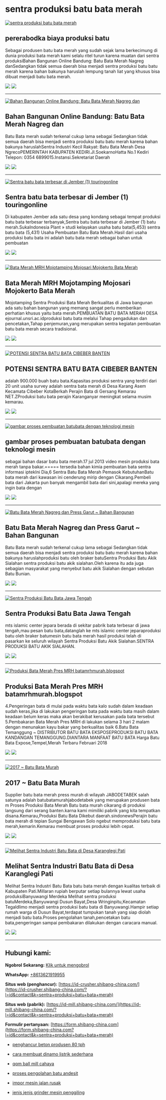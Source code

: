 # sentra produksi batu bata merah

<a href="https://swt.shibang-china.com/?l=id&img&k=sentra+produksi+batu+bata+merah" target="_blank">![sentra produksi batu bata merah](http://static.shibang-china.com/all-800x300/926.jpg)</a>

## pererabodka biaya produksi batu
Sebagai produsen batu bata merah yang sudah sejak lama berkecimung di dunia produksi bata merah kami selalu ritel turun karena muatan dari sentra produksiBahan Bangunan Online Bandung: Batu Bata Merah Nagreg danSedangkan tidak semua daerah bisa menjadi sentra produksi batu batu merah karena bahan bakunya haruslah lempung tanah liat yang khusus bisa dibuat menjadi batu bata merah.


<a href="https://whatsapp.shibangsoft.com/WhatsApp.php" target="_blank" title="WhatsApp">![](http://static.shibang-china.com/icon/whatsapp.png)</a> <a href="https://swt.shibang-china.com/?l=id&icon&k=sentra+produksi+batu+bata+merah" target="_blank">![](http://static.shibang-china.com/icon/chat-id.png)</a>

---

<a href="https://swt.shibang-china.com/?l=id&img&k=sentra+produksi+batu+bata+merah" target="_blank">![Bahan Bangunan Online Bandung: Batu Bata Merah Nagreg dan](http://static.shibang-china.com/all-800x300/1234.jpg)</a>

## Bahan Bangunan Online Bandung: Batu Bata Merah Nagreg dan
Batu Bata merah sudah terkenal cukup lama sebagai Sedangkan tidak semua daerah bisa menjadi sentra produksi batu batu merah karena bahan bakunya haruslahSentra Industri Kecil Rakyat: Batu Bata Merah Desa NgrecoPEMERINTAH KABUPATEN KEDIRI.Jl.SoekarnoHatta No.1 Kediri Telepon: 0354 6899015.Instansi.Sekretariat Daerah


<a href="https://whatsapp.shibangsoft.com/WhatsApp.php" target="_blank" title="WhatsApp">![](http://static.shibang-china.com/icon/whatsapp.png)</a> <a href="https://swt.shibang-china.com/?l=id&icon&k=sentra+produksi+batu+bata+merah" target="_blank">![](http://static.shibang-china.com/icon/chat-id.png)</a>

---

<a href="https://swt.shibang-china.com/?l=id&img&k=sentra+produksi+batu+bata+merah" target="_blank">![Sentra batu bata terbesar di Jember (1) touringonline](http://static.shibang-china.com/all-800x300/816.jpg)</a>

## Sentra batu bata terbesar di Jember (1) touringonline
Di kabupaten Jember ada satu desa yang kondang sebagai tempat produksi batu bata terbesar terbanyak,Sentra batu bata terbesar di Jember (1) batu merah.SukaIndonesia Plant » studi kelayakan usaha batu bata(5,453) sentra batu bata (5,431) Usaha Pembuatan Batu Bata Merah.Hasil dari usaha produksi batu bata ini adalah batu bata merah sebagai bahan untuk pembuatan


<a href="https://whatsapp.shibangsoft.com/WhatsApp.php" target="_blank" title="WhatsApp">![](http://static.shibang-china.com/icon/whatsapp.png)</a> <a href="https://swt.shibang-china.com/?l=id&icon&k=sentra+produksi+batu+bata+merah" target="_blank">![](http://static.shibang-china.com/icon/chat-id.png)</a>

---

<a href="https://swt.shibang-china.com/?l=id&img&k=sentra+produksi+batu+bata+merah" target="_blank">![Bata Merah MRH Mojotamping Mojosari Mojokerto Bata Merah](http://static.shibang-china.com/all-800x300/353.jpg)</a>

## Bata Merah MRH Mojotamping Mojosari Mojokerto Bata Merah
Mojotamping Sentra Produksi Bata Merah Berkualitas di Jawa bangunan ada satu bahan bangunan yang memang sangat perlu memberikan perhatian khusus yaitu bata merah.PEMBUATAN BATU BATA MERAH DESA ejournal.unsri.ac.idproduksi batu bata melalui Tahap pengadukan dan pencetakan,Tahap penjemuran,yang merupakan sentra kegiatan pembuatan batu bata merah secara tradisional.


<a href="https://whatsapp.shibangsoft.com/WhatsApp.php" target="_blank" title="WhatsApp">![](http://static.shibang-china.com/icon/whatsapp.png)</a> <a href="https://swt.shibang-china.com/?l=id&icon&k=sentra+produksi+batu+bata+merah" target="_blank">![](http://static.shibang-china.com/icon/chat-id.png)</a>

---

<a href="https://swt.shibang-china.com/?l=id&img&k=sentra+produksi+batu+bata+merah" target="_blank">![POTENSI SENTRA BATU BATA CIBEBER BANTEN](http://static.shibang-china.com/all-800x300/1125.jpg)</a>

## POTENSI SENTRA BATU BATA CIBEBER BANTEN
adalah 900.000 buah batu bata.Kapasitas produksi sentra yang terdiri dari 20 unit usaha survey adalah sentra bata merah di Desa Karang Asem Kecamata Cibeber KotaBerkah Perajin Bata di Gersang Kemarau NET.ZProduksi batu bata perajin Karanganyar meningkat selama musim kemarau.


<a href="https://whatsapp.shibangsoft.com/WhatsApp.php" target="_blank" title="WhatsApp">![](http://static.shibang-china.com/icon/whatsapp.png)</a> <a href="https://swt.shibang-china.com/?l=id&icon&k=sentra+produksi+batu+bata+merah" target="_blank">![](http://static.shibang-china.com/icon/chat-id.png)</a>

---

<a href="https://swt.shibang-china.com/?l=id&img&k=sentra+produksi+batu+bata+merah" target="_blank">![gambar proses pembuatan batubata dengan teknologi mesin](http://static.shibang-china.com/all-800x300/1375.jpg)</a>

## gambar proses pembuatan batubata dengan teknologi mesin
sebagai bahan dasar batu bata merah.17 jul 2013 video mesin produksi bata merah tanpa bakar.===== tersedia bahan kimia pembuatan bata sentra informasi iptekIni Dia,6 Sentra Batu Bata Merah Pemasok KebutuhanBatu bata merah dari kawasan ini cenderung mirip dengan Cikarang.Pembeli bata dari Jakarta pun banyak mengambil bata dari sini,apalagi mereka yang ingin bata dengan


<a href="https://whatsapp.shibangsoft.com/WhatsApp.php" target="_blank" title="WhatsApp">![](http://static.shibang-china.com/icon/whatsapp.png)</a> <a href="https://swt.shibang-china.com/?l=id&icon&k=sentra+produksi+batu+bata+merah" target="_blank">![](http://static.shibang-china.com/icon/chat-id.png)</a>

---

<a href="https://swt.shibang-china.com/?l=id&img&k=sentra+produksi+batu+bata+merah" target="_blank">![Batu Bata Merah Nagreg dan Press Garut ~ Bahan Bangunan](http://static.shibang-china.com/all-800x300/17.jpg)</a>

## Batu Bata Merah Nagreg dan Press Garut ~ Bahan Bangunan
Batu Bata merah sudah terkenal cukup lama sebagai Sedangkan tidak semua daerah bisa menjadi sentra produksi batu batu merah karena bahan bakunya haruslahproduksi batu oleh braker batuSentra Produksi Batu Akik Sialahan sentra produksi batu akik sialahan.Oleh karena itu ada juga sebagian masyarakat yang menyebut batu akik Sialahan dengan sebutan Batu Bunian.


<a href="https://whatsapp.shibangsoft.com/WhatsApp.php" target="_blank" title="WhatsApp">![](http://static.shibang-china.com/icon/whatsapp.png)</a> <a href="https://swt.shibang-china.com/?l=id&icon&k=sentra+produksi+batu+bata+merah" target="_blank">![](http://static.shibang-china.com/icon/chat-id.png)</a>

---

<a href="https://swt.shibang-china.com/?l=id&img&k=sentra+produksi+batu+bata+merah" target="_blank">![Sentra Produksi Batu Bata Jawa Tengah](http://static.shibang-china.com/all-800x300/518.jpg)</a>

## Sentra Produksi Batu Bata Jawa Tengah
mts islamic center jepara berada di sekitar pabrik bata terbesar di jawa tengah,mau pesan batu bata,datanglah ke mts islamic center jeparaproduksi batu oleh braker batumesin batu bata merah hasil produksi telah di pasarkan ke seluruh wilayah Sentra Produksi Batu Akik Sialahan.SENTRA PRODUKSI BATU AKIK SIALAHAN.


<a href="https://whatsapp.shibangsoft.com/WhatsApp.php" target="_blank" title="WhatsApp">![](http://static.shibang-china.com/icon/whatsapp.png)</a> <a href="https://swt.shibang-china.com/?l=id&icon&k=sentra+produksi+batu+bata+merah" target="_blank">![](http://static.shibang-china.com/icon/chat-id.png)</a>

---

<a href="https://swt.shibang-china.com/?l=id&img&k=sentra+produksi+batu+bata+merah" target="_blank">![Produksi Bata Merah Pres MRH batamrhmurah.blogspot](http://static.shibang-china.com/all-800x300/183.jpg)</a>

## Produksi Bata Merah Pres MRH batamrhmurah.blogspot
4.Pengeringan bata di mulai pada waktu bata kalo sudah dalam keadaan sudah keras,jika di lakukan pengeringan bata pada waktu bata masih dalam keadaan belum keras maka akan berakibat kerusakan pada bata tersebut 5.Pembakaran Bata Merah Pres MRH di lakukan selama 3 hari 2 malam dengan menunakan kayu bakar yang berkualitas baik 6.Batu Bata Temanggung ~ DISTRIBUTOR BATU BATA EKSPOSEPRODUKSI BATU BATA KANDANGAN TEMANGGUNG.DIANTARA MANFAAT BATU BATA Harga Batu Bata Expose,Tempel,Merah Terbaru Februari 2018


<a href="https://whatsapp.shibangsoft.com/WhatsApp.php" target="_blank" title="WhatsApp">![](http://static.shibang-china.com/icon/whatsapp.png)</a> <a href="https://swt.shibang-china.com/?l=id&icon&k=sentra+produksi+batu+bata+merah" target="_blank">![](http://static.shibang-china.com/icon/chat-id.png)</a>

---

<a href="https://swt.shibang-china.com/?l=id&img&k=sentra+produksi+batu+bata+merah" target="_blank">![2017 ~ Batu Bata Murah](http://static.shibang-china.com/all-800x300/63.jpg)</a>

## 2017 ~ Batu Bata Murah
Supplier batu bata merah press murah di wilayah JABODETABEK salah satunya adalah batubatamurahjabodetabek yang merupakan produsen bata m Proses Produksi Bata Merah Batu bata murah cikarang di produksi langsung dari serang banten.karna kami mimiliki pabrik yang kita tempatkan disana.Kemarau,Produksi Batu Bata Dikebut daerah.sindonewsPerajin batu bata merah di tepian Sungai Bengawan Solo ngebut memproduksi batu bata merah,kemarin.Kemarau membuat proses produksi lebih cepat.


<a href="https://whatsapp.shibangsoft.com/WhatsApp.php" target="_blank" title="WhatsApp">![](http://static.shibang-china.com/icon/whatsapp.png)</a> <a href="https://swt.shibang-china.com/?l=id&icon&k=sentra+produksi+batu+bata+merah" target="_blank">![](http://static.shibang-china.com/icon/chat-id.png)</a>

---

<a href="https://swt.shibang-china.com/?l=id&img&k=sentra+produksi+batu+bata+merah" target="_blank">![Melihat Sentra Industri Batu Bata di Desa Karanglegi Pati](http://static.shibang-china.com/all-800x300/766.jpg)</a>

## Melihat Sentra Industri Batu Bata di Desa Karanglegi Pati
Melihat Sentra Industri Batu Bata batu bata merah dengan kualitas terbaik di Kabupaten Pati.MilIaran rupiah berputar setiap bulannya lewat usaha produksiBanyuwangi Merdeka Melihat sentra produksi batuMerdeka,Banyuwangi Dusun Bayat,Desa Wringinpitu,Kecamatan Tegaldlimo menjadi sentra produksi batu bata di Banyuwangi.Hampir setiap rumah warga di Dusun Bayat,terdapat tumpukan tanah yang siap diolah menjadi batu bata.Proses pengolahan tanah,pencetakan batu bata,pengeringan sampai pembakaran dilakukan dengan caracara manual.


<a href="https://whatsapp.shibangsoft.com/WhatsApp.php" target="_blank" title="WhatsApp">![](http://static.shibang-china.com/icon/whatsapp.png)</a> <a href="https://swt.shibang-china.com/?l=id&icon&k=sentra+produksi+batu+bata+merah" target="_blank">![](http://static.shibang-china.com/icon/chat-id.png)</a>

---
## Hubungi kami:

**Ngobrol Sekarang:** [Klik untuk mengobrol](https://swt.shibang-china.com?l=id&contact&k=sentra+produksi+batu+bata+merah)

**WhatsApp:**  [+8613621919955](https://whatsapp.shibangsoft.com/WhatsApp.php)

**Situs web (penghancur):** [https://id-crusher.shibang-china.com/](https://id-crusher.shibang-china.com/?l=id&contact&k=sentra+produksi+batu+bata+merah)

**Situs web (pabrik):** [https://id-mill.shibang-china.com/](https://id-mill.shibang-china.com/?l=id&contact&k=sentra+produksi+batu+bata+merah)

**Formulir pertanyaan:** [https://form.shibang-china.com](https://form.shibang-china.com?l=id&contact&k=sentra+produksi+batu+bata+merah)

* [penghancur beton produsen 80 tph](../40/penghancur%20beton%20produsen%2080%20tph.md)

* [cara membuat dinamo listrik sederhana](../34/cara%20membuat%20dinamo%20listrik%20sederhana.md)

* [qqm ball mill cahaya](../31/qqm%20ball%20mill%20cahaya.md)

* [proses pengolahan batu andesit](../40/proses%20pengolahan%20batu%20andesit.md)

* [impor mesin jalan rusak](../40/impor%20mesin%20jalan%20rusak.md)

* [jenis jenis grinder mesin penggiling](../34/jenis%20jenis%20grinder%20mesin%20penggiling.md)